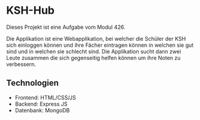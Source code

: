 # KSH-Hub
Dieses Projekt ist eine Aufgabe vom Modul 426.<br>

Die Applikation ist eine Webapplikation, bei welcher die Schüler der KSH sich einloggen können und ihre Fächer eintragen können in welchen sie gut sind und in welchen sie schlecht sind. Die Applikation sucht dann zwei Leute zusammen die sich gegenseitig helfen können um ihre Noten zu verbessern.

## Technologien
- Frontend: HTML/CSS/JS
- Backend: Express JS 
- Datenbank: MongoDB

